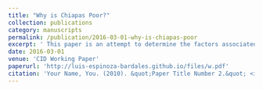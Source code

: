 ```yaml
---
title: "Why is Chiapas Poor?"
collection: publications
category: manuscripts
permalink: /publication/2016-03-01-why-is-chiapas-poor
excerpt: ' This paper is an attempt to determine the factors associated with the wage gap between Chiapas and the rest of Mexico. We find that Chiapas is not poor solely because it has a low endowment of factors compared to the rest of Mexico, but because the diversity of its factors of production does not allow it to produce many, more complex, goods that they could sell outside the state.'
date: 2016-03-01
venue: 'CID Working Paper'
paperurl: 'http://luis-espinoza-bardales.github.io/files/w.pdf'
citation: 'Your Name, You. (2010). &quot;Paper Title Number 2.&quot; <i>Journal 1</i>. 1(2).'
---
```


